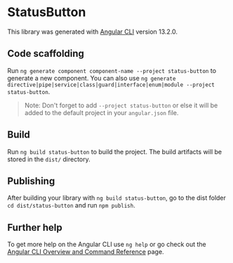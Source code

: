 # StatusButton

This library was generated with [Angular CLI](https://github.com/angular/angular-cli) version 13.2.0.

## Code scaffolding

Run `ng generate component component-name --project status-button` to generate a new component. You can also
use `ng generate directive|pipe|service|class|guard|interface|enum|module --project status-button`.
> Note: Don't forget to add `--project status-button` or else it will be added to the default project in your `angular.json` file.

## Build

Run `ng build status-button` to build the project. The build artifacts will be stored in the `dist/` directory.

## Publishing

After building your library with `ng build status-button`, go to the dist folder `cd dist/status-button` and
run `npm publish`.

## Further help

To get more help on the Angular CLI use `ng help` or go check out
the [Angular CLI Overview and Command Reference](https://angular.io/cli) page.
